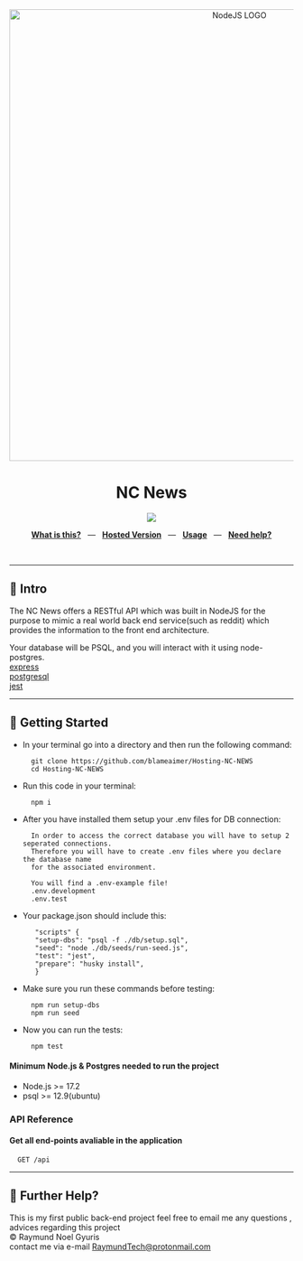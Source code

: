 <div align="center">
  <img src="https://bs-uploads.toptal.io/blackfish-uploads/components/seo/content/og_image_file/og_image/777184/secure-rest-api-in-nodejs-18f43b3033c239da5d2525cfd9fdc98f.png" alt="NodeJS LOGO" width=800 />
  <p></p>
  <h1>NC News</h1>
  <p></p>
  <sup>
    <a href="https://github.com/blameaimer/Hosting-NC-NEWS/actions">
      <img src="https://github.com/blameaimer/Hosting-NC-NEWS/actions/workflows/actions.yml/badge.svg" />
    </a>
  </sup>
  <br />
  <p align="center">
    <a href="#-intro"><b>What is this?</b></a>
    &nbsp;&nbsp;&mdash;&nbsp;&nbsp;
    <a href="https://nc-news-blame.herokuapp.com/api"><b>Hosted Version</b></a>
    &nbsp;&nbsp;&mdash;&nbsp;&nbsp;
    <a href="#-getting-started"><b>Usage</b></a>
    &nbsp;&nbsp;&mdash;&nbsp;&nbsp;
    <a href="#-further-help"><b>Need help?</b></a>
  </p>
  <br />
</div>

---

## 👋 Intro

The NC News offers a RESTful API which was built in NodeJS for the purpose to mimic a real world back end service(such as reddit) which provides the information to the front end architecture.

Your database will be PSQL, and you will interact with it using node-postgres.<br />
[express](https://expressjs.com/)<br />
[postgresql](https://www.postgresql.org/)<br />
[jest](https://jestjs.io/)

---

## 🚀 Getting Started

- In your terminal go into a directory and then run the following command:

        git clone https://github.com/blameaimer/Hosting-NC-NEWS
        cd Hosting-NC-NEWS

- Run this code in your terminal:

        npm i

- After you have installed them setup your .env files for DB connection:

        In order to access the correct database you will have to setup 2 seperated connections.
        Therefore you will have to create .env files where you declare the database name
        for the associated environment.

        You will find a .env-example file!
        .env.development
        .env.test



- Your package.json should include this:

         "scripts" {
         "setup-dbs": "psql -f ./db/setup.sql",
         "seed": "node ./db/seeds/run-seed.js",
         "test": "jest",
         "prepare": "husky install",
         }

- Make sure you run these commands before testing:

        npm run setup-dbs
        npm run seed

- Now you can run the tests:

        npm test

#### Minimum Node.js & Postgres needed to run the project

- Node.js >= 17.2
- psql >= 12.9(ubuntu)

### API Reference

#### Get all end-points avaliable in the application

```http
  GET /api
```

---

## 👊 Further Help?

This is my first public back-end project feel free to email me any questions , advices regarding this project <br />
© Raymund Noel Gyuris <br />
contact me via e-mail RaymundTech@protonmail.com <br/>

<br />
